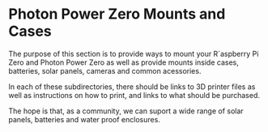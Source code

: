 # Photon Power Zero Mounts and Cases

The purpose of this section is to provide ways to mount your R`aspberry Pi Zero and Photon Power Zero as well as provide mounts inside cases, batteries, solar panels, cameras and common acessories. 

In each of these subdirectories, there should be links to 3D printer files as well as instructions on how to print, and links to what should be purchased. 

The hope is that, as a community, we can suport a wide range of solar panels, batteries and water proof enclosures. 
